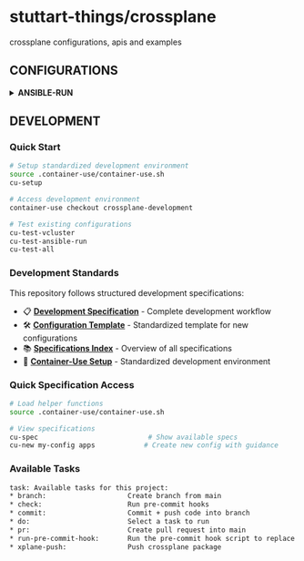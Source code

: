 # stuttart-things/crossplane

crossplane configurations, apis and examples

## CONFIGURATIONS

<details><summary><b>ANSIBLE-RUN</b></summary>

* [SEE-HOW-TO-USE](configurations/ansible-run/README.md)

* INSTALL

```bash
cat <<EOF | kubectl apply -f -
apiVersion: pkg.crossplane.io/v1
kind: Configuration
metadata:
  name: ansible-run
spec:
  package: ghcr.io/stuttgart-things/crossplane/ansible-run:11.0.0
EOF
```

</details>


## DEVELOPMENT

### Quick Start

```bash
# Setup standardized development environment
source .container-use/container-use.sh
cu-setup

# Access development environment
container-use checkout crossplane-development

# Test existing configurations
cu-test-vcluster
cu-test-ansible-run
cu-test-all
```

### Development Standards

This repository follows structured development specifications:

- 📋 **[Development Specification](.container-use/specs/crossplane-configuration-development.md)** - Complete development workflow
- 🛠️ **[Configuration Template](.container-use/specs/configuration-template.md)** - Standardized template for new configurations
- 📚 **[Specifications Index](.container-use/specs/README.md)** - Overview of all specifications
- 🚀 **[Container-Use Setup](.container-use/README.md)** - Standardized development environment

### Quick Specification Access

```bash
# Load helper functions
source .container-use/container-use.sh

# View specifications
cu-spec                           # Show available specs
cu-new my-config apps            # Create new config with guidance
```

### Available Tasks

```bash
task: Available tasks for this project:
* branch:                    Create branch from main
* check:                     Run pre-commit hooks
* commit:                    Commit + push code into branch
* do:                        Select a task to run
* pr:                        Create pull request into main
* run-pre-commit-hook:       Run the pre-commit hook script to replace .example.com with .example.com
* xplane-push:               Push crossplane package
```
